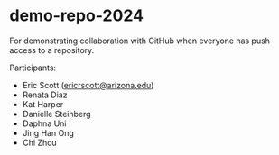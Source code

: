 # demo-repo-2024

For demonstrating collaboration with GitHub when everyone has push access to a repository.

Participants:

- Eric Scott (ericrscott@arizona.edu)
- Renata Diaz
- Kat Harper
- Danielle Steinberg
- Daphna Uni
- Jing Han Ong
- Chi Zhou